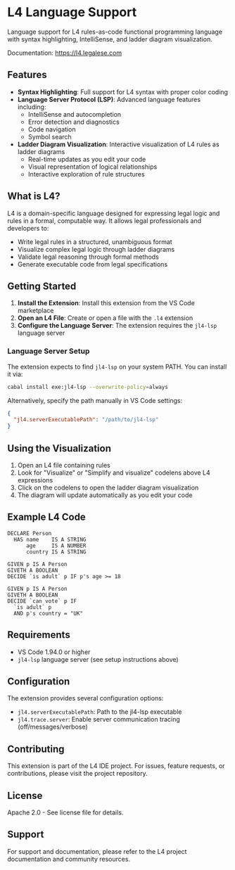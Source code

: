 # L4 Language Support

Language support for L4 rules-as-code functional programming language with syntax highlighting, IntelliSense, and ladder diagram visualization.

Documentation: https://l4.legalese.com

## Features

- **Syntax Highlighting**: Full support for L4 syntax with proper color coding
- **Language Server Protocol (LSP)**: Advanced language features including:
  - IntelliSense and autocompletion
  - Error detection and diagnostics
  - Code navigation
  - Symbol search
- **Ladder Diagram Visualization**: Interactive visualization of L4 rules as ladder diagrams
  - Real-time updates as you edit your code
  - Visual representation of logical relationships
  - Interactive exploration of rule structures

## What is L4?

L4 is a domain-specific language designed for expressing legal logic and rules in a formal, computable way. It allows legal professionals and developers to:

- Write legal rules in a structured, unambiguous format
- Visualize complex legal logic through ladder diagrams
- Validate legal reasoning through formal methods
- Generate executable code from legal specifications

## Getting Started

1. **Install the Extension**: Install this extension from the VS Code marketplace
2. **Open an L4 File**: Create or open a file with the `.l4` extension
3. **Configure the Language Server**: The extension requires the `jl4-lsp` language server

### Language Server Setup

The extension expects to find `jl4-lsp` on your system PATH. You can install it via:

```bash
cabal install exe:jl4-lsp --overwrite-policy=always
```

Alternatively, specify the path manually in VS Code settings:

```json
{
  "jl4.serverExecutablePath": "/path/to/jl4-lsp"
}
```

## Using the Visualization

1. Open an L4 file containing rules
2. Look for "Visualize" or "Simplify and visualize" codelens above L4 expressions
3. Click on the codelens to open the ladder diagram visualization
4. The diagram will update automatically as you edit your code

## Example L4 Code

```l4
DECLARE Person
  HAS name    IS A STRING
      age     IS A NUMBER
      country IS A STRING

GIVEN p IS A Person
GIVETH A BOOLEAN
DECIDE `is adult` p IF p's age >= 18

GIVEN p IS A Person
GIVETH A BOOLEAN
DECIDE `can vote` p IF
  `is adult` p
  AND p's country = "UK"
```

## Requirements

- VS Code 1.94.0 or higher
- `jl4-lsp` language server (see setup instructions above)

## Configuration

The extension provides several configuration options:

- `jl4.serverExecutablePath`: Path to the jl4-lsp executable
- `jl4.trace.server`: Enable server communication tracing (off/messages/verbose)

## Contributing

This extension is part of the L4 IDE project. For issues, feature requests, or contributions, please visit the project repository.

## License

Apache 2.0 - See license file for details.

## Support

For support and documentation, please refer to the L4 project documentation and community resources. 